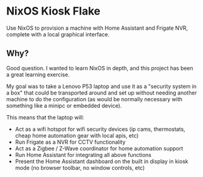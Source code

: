 # NixOS Kiosk Flake

Use NixOS to provision a machine with Home Assistant and Frigate NVR, complete with a local graphical interface.

## Why?

Good question. I wanted to learn NixOS in depth, and this project has been a great learning exercise.

My goal was to take a Lenovo P53 laptop and use it as a "security system in a box" that could be transported around and set up without needing another machine to do the configuration (as would be normally necessary with something like a minipc or embedded device).

This means that the laptop will:
- Act as a wifi hotspot for wifi security devices (ip cams, thermostats, cheap home automation gear with local apis, etc)
- Run Frigate as a NVR for CCTV functionality
- Act as a Zigbee / Z-Wave coordinator for home automation support
- Run Home Assistant for integrating all above functions
- Present the Home Assistant dashboard on the built in display in kiosk mode (no browser toolbar, no window controls, etc)

